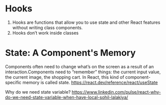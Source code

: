 # Hooks
1. Hooks are functions that allow you to use state and other React features without writing class components.
2. Hooks don’t work inside classes


# State: A Component's Memory
Components often need to change what’s on the screen as a result of an interaction.Components need to “remember” things: the current input value, the current image, the shopping cart. In React, this kind of component-specific memory is called state.
https://react.dev/reference/react/useState

Why do we need state variable?
https://www.linkedin.com/pulse/react-why-do-we-need-state-variable-when-have-local-sohil-lalakiya/
